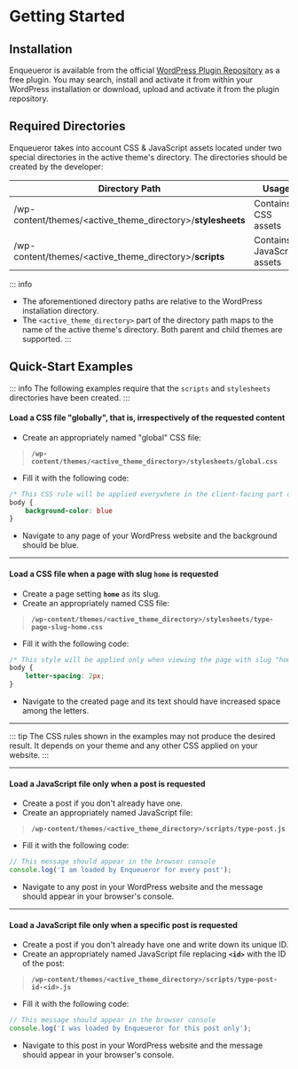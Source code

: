 # Getting Started

## Installation
Enqueueror is available from the official [WordPress Plugin Repository](https://wordpress.org/plugins/enqueueror/) as a free plugin. You may search, install and activate it from within your WordPress installation or download, upload and activate it from the plugin repository.

## Required Directories
Enqueueror takes into account CSS & JavaScript assets located under two special directories in the active theme's directory. The directories should be created by the developer:

| Directory Path                                              | Usage                      |
|-------------------------------------------------------------|----------------------------|
| /wp-content/themes/<active_theme_directory>/**stylesheets** | Contains CSS assets        |
| /wp-content/themes/<active_theme_directory>/**scripts**     | Contains JavaScript assets |

::: info
* The aforementioned directory paths are relative to the WordPress installation directory.
* The `<active_theme_directory>` part of the directory path maps to the name of the active theme's directory. Both parent and child themes are supported.
:::

## Quick-Start Examples

::: info
The following examples require that the `scripts` and `stylesheets` directories have been created.
:::

#### Load a CSS file "globally", that is, irrespectively of the requested content
* Create an appropriately named "global" CSS file:
> **`/wp-content/themes/<active_theme_directory>/stylesheets/global.css`**
* Fill it with the following code:
```css
/* This CSS rule will be applied everywhere in the client-facing part of the website */
body {
    background-color: blue
}
```
* Navigate to any page of your WordPress website and the background should be blue.

___

#### Load a CSS file when a page with slug `home` is requested

* Create a page setting **`home`** as its slug.
* Create an appropriately named CSS file:
> **`/wp-content/themes/<active_theme_directory>/stylesheets/type-page-slug-home.css`**
* Fill it with the following code:
```css
/* This style will be applied only when viewing the page with slug "home" */
body {
    letter-spacing: 2px;
}
```
* Navigate to the created page and its text should have increased space among the letters.

___

::: tip
The CSS rules shown in the examples may not produce the desired result. It depends on your theme and any other CSS applied on your website.
:::

___

#### Load a JavaScript file only when a post is requested
* Create a post if you don't already have one.
* Create an appropriately named JavaScript file:
> **`/wp-content/themes/<active_theme_directory>/scripts/type-post.js`**
* Fill it with the following code:
```js
// This message should appear in the browser console
console.log('I am loaded by Enqueueror for every post');
```
* Navigate to any post in your WordPress website and the message should appear in your browser's console.

___

#### Load a JavaScript file only when a specific post is requested

* Create a post if you don't already have one and write down its unique ID.
* Create an appropriately named JavaScript file replacing **`<id>`** with the ID of the post:
> **`/wp-content/themes/<active_theme_directory>/scripts/type-post-id-<id>.js`**
* Fill it with the following code:
```js
// This message should appear in the browser console
console.log('I was loaded by Enqueueror for this post only');
```
* Navigate to this post in your WordPress website and the message should appear in your browser's console.